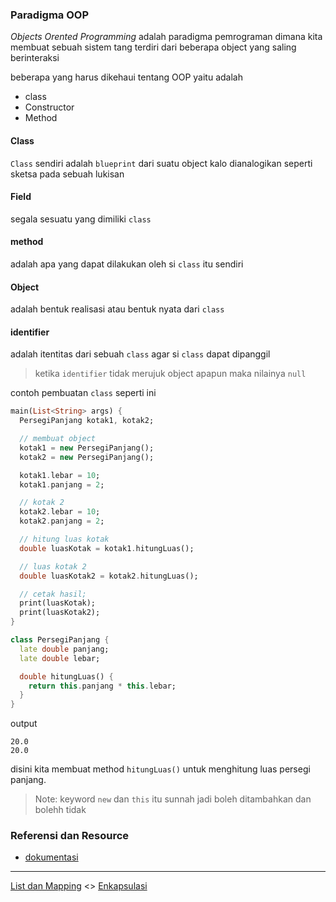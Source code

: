 ### Paradigma OOP

*Objects Orented Programming* adalah paradigma pemrograman dimana kita membuat sebuah sistem tang terdiri dari beberapa object yang saling berinteraksi

beberapa yang harus dikehaui tentang OOP yaitu adalah

* class
* Constructor
* Method

#### Class

`Class` sendiri adalah `blueprint` dari suatu object
kalo dianalogikan seperti sketsa pada sebuah lukisan

#### Field

segala sesuatu yang dimiliki `class`

#### method

adalah apa yang dapat dilakukan oleh si `class` itu sendiri

#### Object

adalah bentuk realisasi atau bentuk nyata dari `class`

#### identifier

adalah itentitas dari sebuah `class` agar si `class` dapat dipanggil

> ketika `identifier` tidak merujuk object apapun maka nilainya `null`

contoh pembuatan `class` seperti ini

```dart
main(List<String> args) {
  PersegiPanjang kotak1, kotak2;

  // membuat object
  kotak1 = new PersegiPanjang();
  kotak2 = new PersegiPanjang();

  kotak1.lebar = 10;
  kotak1.panjang = 2;

  // kotak 2
  kotak2.lebar = 10;
  kotak2.panjang = 2;

  // hitung luas kotak
  double luasKotak = kotak1.hitungLuas();

  // luas kotak 2
  double luasKotak2 = kotak2.hitungLuas();

  // cetak hasil;
  print(luasKotak);
  print(luasKotak2);
}

class PersegiPanjang {
  late double panjang;
  late double lebar;

  double hitungLuas() {
    return this.panjang * this.lebar;
  }
}
```
output

```
20.0
20.0
```

disini kita membuat method `hitungLuas()` untuk menghitung luas persegi panjang.

> Note: keyword `new` dan `this` itu sunnah jadi boleh ditambahkan dan bolehh tidak


### Referensi dan Resource

* [dokumentasi](https://dart.dev/guides/language/language-tou)

---

[List dan Mapping](../mapping/README.md) <> [Enkapsulasi]()
